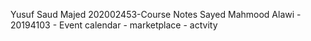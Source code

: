Yusuf Saud Majed 202002453-Course Notes
Sayed Mahmood Alawi - 20194103 - Event calendar - marketplace - actvity 